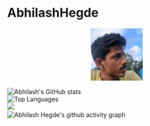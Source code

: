 # AbhilashHegde

<p align="center">
<img src="photo_2021-09-06_12-30-11.jpg" alt="image" width="120"/>

</p> 

![Abhilash's GitHub stats](https://github-readme-stats.vercel.app/api?username=abhi16180&theme=dark)
<br>
![Top Languages](https://github-readme-stats.vercel.app/api/top-langs/?username=abhi16180&hide=Makefile&theme=dark)
<br>
<img src="https://github-profile-summary-cards.vercel.app/api/cards/profile-details?username=abhi16180" />
<br>
![Abhilash Hegde's github activity graph](https://activity-graph.herokuapp.com/graph?username=abhi16180&theme=react-dark)
